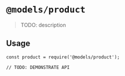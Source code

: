 # `@models/product`

> TODO: description

## Usage

```
const product = require('@models/product');

// TODO: DEMONSTRATE API
```
